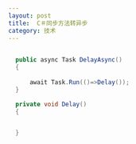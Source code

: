 ```yaml
---
layout: post
title:  C＃同步方法转异步 
category: 技术 
---
```




<!--more-->
<!-- csdn -->

```csharp
  
  public async Task DelayAsync()
  {
  
      await Task.Run(()=>Delay());
  }

  private void Delay()
  {


  }
```


 
